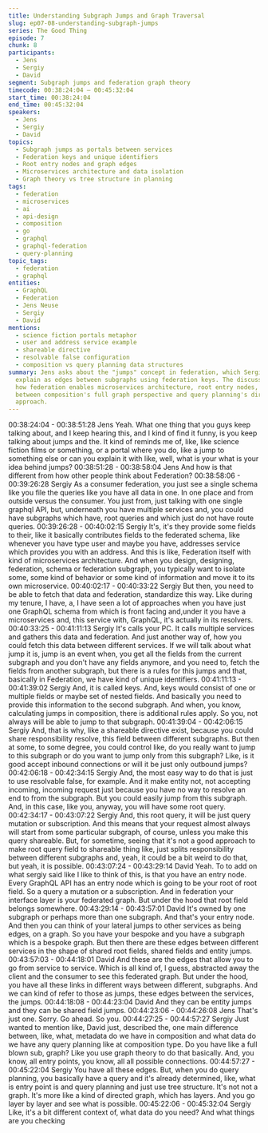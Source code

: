 ```yaml
---
title: Understanding Subgraph Jumps and Graph Traversal
slug: ep07-08-understanding-subgraph-jumps
series: The Good Thing
episode: 7
chunk: 8
participants:
  - Jens
  - Sergiy
  - David
segment: Subgraph jumps and federation graph theory
timecode: 00:38:24:04 – 00:45:32:04
start_time: 00:38:24:04
end_time: 00:45:32:04
speakers:
  - Jens
  - Sergiy
  - David
topics:
  - Subgraph jumps as portals between services
  - Federation keys and unique identifiers
  - Root entry nodes and graph edges
  - Microservices architecture and data isolation
  - Graph theory vs tree structure in planning
tags:
  - federation
  - microservices
  - ai
  - api-design
  - composition
  - go
  - graphql
  - graphql-federation
  - query-planning
topic_tags:
  - federation
  - graphql
entities:
  - GraphQL
  - Federation
  - Jens Neuse
  - Sergiy
  - David
mentions:
  - science fiction portals metaphor
  - user and address service example
  - shareable directive
  - resolvable false configuration
  - composition vs query planning data structures
summary: Jens asks about the "jumps" concept in federation, which Sergiy and David
  explain as edges between subgraphs using federation keys. The discussion covers
  how federation enables microservices architecture, root entry nodes, and the difference
  between composition's full graph perspective and query planning's directed tree
  approach.
---
```


00:38:24:04 - 00:38:51:28
Jens
Yeah. What one thing that you guys keep talking about, and I keep hearing this, and I kind of
find it funny, is you keep talking about jumps and the. It kind of reminds me of, like, like science
fiction films or something, or a portal where you do, like a jump to something else or can you
explain it with like, well, what is your what is your idea behind jumps?
00:38:51:28 - 00:38:58:04
Jens
And how is that different from how other people think about Federation?
00:38:58:06 - 00:39:26:28
Sergiy
As a consumer federation, you just see a single schema like you file the queries like you have
all data in one. In one place and from outside versus the consumer. You just from, just talking
with one single graphql API, but, underneath you have multiple services and, you could have
subgraphs which have, root queries and which just do not have route queries.
00:39:26:28 - 00:40:02:15
Sergiy
It's, it's they provide some fields to their, like it basically contributes fields to the federated
schema, like whenever you have type user and maybe you have, addresses service which
provides you with an address. And this is like, Federation itself with kind of microservices
architecture. And when you design, designing, federation, schema or federation subgraph, you
typically want to isolate some, some kind of behavior or some kind of information and move it to
its own microservice.
00:40:02:17 - 00:40:33:22
Sergiy
But then, you need to be able to fetch that data and federation, standardize this way. Like during
my tenure, I have, a, I have seen a lot of approaches when you have just one GraphQL schema
from which is front facing and,under it you have a microservices and, this service with,
GraphQL, it's actually in its resolvers.
00:40:33:25 - 00:41:11:13
Sergiy
It's calls your PC. It calls multiple services and gathers this data and federation. And just
another way of, how you could fetch this data between different services. If we will talk about
what jump it is, jump is an event when, you get all the fields from the current subgraph and you
don't have any fields anymore, and you need to, fetch the fields from another subgraph, but
there is a rules for this jumps and that, basically in Federation, we have kind of unique
identifiers.
00:41:11:13 - 00:41:39:02
Sergiy
And, it is called keys. And, keys would consist of one or multiple fields or maybe set of nested
fields. And basically you need to provide this information to the second subgraph. And when,
you know, calculating jumps in composition, there is additional rules apply. So you, not always
will be able to jump to that subgraph.
00:41:39:04 - 00:42:06:15
Sergiy
And, that is why, like a shareable directive exist, because you could share responsibility resolve,
this field between different subgraphs. But then at some, to some degree, you could control like,
do you really want to jump to this subgraph or do you want to jump only from this subgraph?
Like, is it good accept inbound connections or will it be just only outbound jumps?
00:42:06:18 - 00:42:34:15
Sergiy
And, the most easy way to do that is just to use resolvable false, for example. And it make entity
not, not accepting incoming, incoming request just because you have no way to resolve an end
to from the subgraph. But you could easily jump from this subgraph. And, in this case, like you,
anyway, you will have some root query.
00:42:34:17 - 00:43:07:22
Sergiy
And, this root query, it will be just query mutation or subscription. And this means that your
request almost always will start from some particular subgraph, of course, unless you make this
query shareable. But, for sometime, seeing that it's not a good approach to make root query
field to shareable thing like, just splits responsibility between different subgraphs and, yeah, it
could be a bit weird to do that, but yeah, it is possible.
00:43:07:24 - 00:43:29:14
David
Yeah. To to add on what sergiy said like I like to think of this, is that you have an entry node.
Every GraphQL API has an entry node which is going to be your root of root field. So a query a
mutation or a subscription. And in federation your interface layer is your federated graph. But
under the hood that root field belongs somewhere.
00:43:29:14 - 00:43:57:01
David
It's owned by one subgraph or perhaps more than one subgraph. And that's your entry node.
And then you can think of your lateral jumps to other services as being edges, on a graph. So
you have your bespoke and you have a subgraph which is a bespoke graph. But then there are
these edges between different services in the shape of shared root fields, shared fields and
entity jumps.
00:43:57:03 - 00:44:18:01
David
And these are the edges that allow you to go from service to service. Which is all kind of, I
guess, abstracted away the client and the consumer to see this federated graph. But under the
hood, you have all these links in different ways between different, subgraphs. And we can kind
of refer to those as jumps, these edges between the services, the jumps.
00:44:18:08 - 00:44:23:04
David
And they can be entity jumps and they can be shared field jumps.
00:44:23:06 - 00:44:26:08
Jens
That's just one. Sorry. Go ahead. So you.
00:44:27:25 - 00:44:57:27
Sergiy
Just wanted to mention like, David just, described the, one main difference between, like, what,
metadata do we have in composition and what data do we have any query planning like at
composition type. Do you have like a full blown sub, graph? Like you use graph theory to do that
basically. And, you know, all entry points, you know, all all possible connections.
00:44:57:27 - 00:45:22:04
Sergiy
You have all these edges. But, when you do query planning, you basically have a query and it's
already determined, like, what is entry point is and query planning and just use tree structure.
It's not not a graph. It's more like a kind of directed graph, which has layers. And you go layer by
layer and see what is possible.
00:45:22:06 - 00:45:32:04
Sergiy
Like, it's a bit different context of, what data do you need? And what things are you checking
